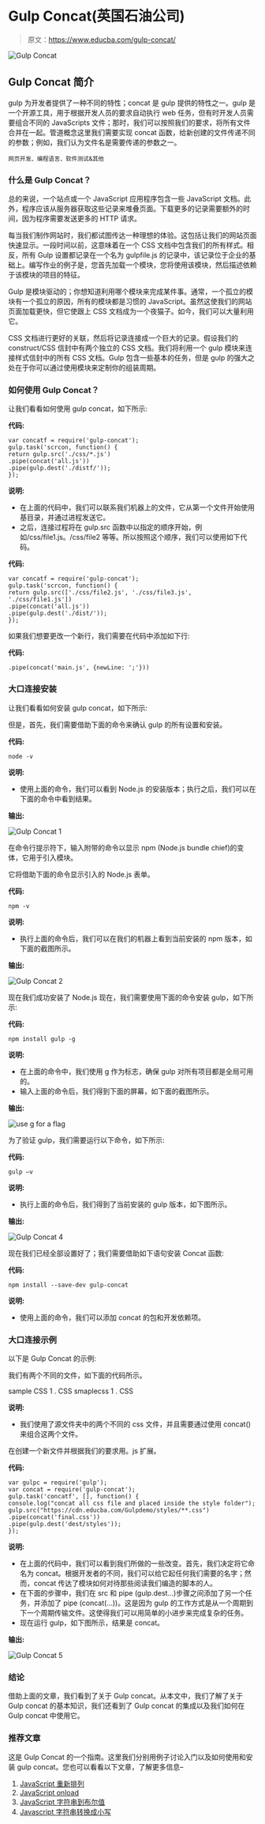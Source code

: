 # Gulp Concat(英国石油公司)

> 原文：<https://www.educba.com/gulp-concat/>

![Gulp Concat](img/482c0a07918e9b62f8c761fe09033441.png)



## Gulp Concat 简介

gulp 为开发者提供了一种不同的特性；concat 是 gulp 提供的特性之一。gulp 是一个开源工具，用于根据开发人员的要求自动执行 web 任务，但有时开发人员需要组合不同的 JavaScripts 文件；那时，我们可以按照我们的要求，将所有文件合并在一起。管道概念这里我们需要实现 concat 函数，给新创建的文件传递不同的参数；例如，我们认为文件名是需要传递的参数之一。

<small>网页开发、编程语言、软件测试&其他</small>

### 什么是 Gulp Concat？

总的来说，一个站点或一个 JavaScript 应用程序包含一些 JavaScript 文档。此外，程序应该从服务器获取这些记录来堆叠页面。下载更多的记录需要额外的时间，因为程序需要发送更多的 HTTP 请求。

每当我们制作网站时，我们都试图传达一种理想的体验。这包括让我们的网站页面快速显示。一段时间以前，这意味着在一个 CSS 文档中包含我们的所有样式。相反，所有 Gulp 设置都记录在一个名为 gulpfile.js 的记录中，该记录位于企业的基础上。编写作业的例子是，您首先加载一个模块，您将使用该模块，然后描述依赖于该模块的项目的特征。

Gulp 是模块驱动的；你想知道利用哪个模块来完成某件事。通常，一个孤立的模块有一个孤立的原因，所有的模块都是习惯的 JavaScript。虽然这使我们的网站页面加载更快，但它使跟上 CSS 文档成为一个夜猫子。如今，我们可以大量利用它。

CSS 文档进行更好的关联，然后将记录连接成一个巨大的记录。假设我们的 construct/CSS 信封中有两个独立的 CSS 文档。我们将利用一个 gulp 模块来连接样式信封中的所有 CSS 文档。Gulp 包含一些基本的任务，但是 gulp 的强大之处在于你可以通过使用模块来定制你的组装周期。

### 如何使用 Gulp Concat？

让我们看看如何使用 gulp concat，如下所示:

**代码:**

```
var concatf = require('gulp-concat');
gulp.task('scrcon, function() {
return gulp.src('./css/*.js')
.pipe(concat('all.js'))
.pipe(gulp.dest('./distf/'));
});
```

**说明:**

*   在上面的代码中，我们可以联系我们机器上的文件，它从第一个文件开始使用基目录，并通过进程发送它。
*   之后，连接过程将在 gulp.src 函数中以指定的顺序开始，例如/css/file1.js。/css/file2 等等。所以按照这个顺序，我们可以使用如下代码。

**代码:**

```
var concatf = require('gulp-concat');
gulp.task('scrcon, function() {
return gulp.src(['./css/file2.js', './css/file3.js', './css/file1.js'])
.pipe(concat('all.js'))
.pipe(gulp.dest('./dist/'));
});
```

如果我们想要更改一个新行，我们需要在代码中添加如下行:

**代码:**

```
.pipe(concat('main.js', {newLine: ';'}))
```

### 大口连接安装

让我们看看如何安装 gulp concat，如下所示:

但是，首先，我们需要借助下面的命令来确认 gulp 的所有设置和安装。

**代码:**

```
node -v
```

**说明:**

*   使用上面的命令，我们可以看到 Node.js 的安装版本；执行之后，我们可以在下面的命令中看到结果。

**输出:**

![Gulp Concat 1](img/38b9153248462fcea69b63d90204e1fa.png)



在命令行提示符下，输入附带的命令以显示 npm (Node.js bundle chief)的变体，它用于引入模块。

它将借助下面的命令显示引入的 Node.js 表单。

**代码:**

```
npm -v
```

**说明:**

*   执行上面的命令后，我们可以在我们的机器上看到当前安装的 npm 版本，如下面的截图所示。

**输出:**

![Gulp Concat 2](img/c450d5d37e925b015ee5048e5126301c.png)



现在我们成功安装了 Node.js 现在，我们需要使用下面的命令安装 gulp，如下所示:

**代码:**

```
npm install gulp -g
```

**说明:**

*   在上面的命令中，我们使用 g 作为标志，确保 gulp 对所有项目都是全局可用的。
*   输入上面的命令后，我们得到下面的屏幕，如下面的截图所示。

**输出:**

![use g for a flag](img/fca19d48250a62467205e7fbd6517b84.png)



为了验证 gulp，我们需要运行以下命令，如下所示:

**代码:**

```
gulp –v
```

**说明:**

*   执行上面的命令后，我们得到了当前安装的 gulp 版本，如下图所示。

**输出:**

![Gulp Concat 4](img/febbd10ae39b1fb3c400373405638349.png)



现在我们已经全部设置好了；我们需要借助如下语句安装 Concat 函数:

**代码:**

```
npm install --save-dev gulp-concat
```

**说明:**

*   使用上面的命令，我们可以添加 concat 的包和开发依赖项。

### 大口连接示例

以下是 Gulp Concat 的示例:

我们有两个不同的文件，如下面的代码所示。

sample CSS 1 . CSS
smaplecss 1 . CSS

**说明:**

*   我们使用了源文件夹中的两个不同的 css 文件，并且需要通过使用 concat()来组合这两个文件。

在创建一个新文件并根据我们的要求用。js 扩展。

**代码:**

```
var gulpc = require('gulp');
var concat = require('gulp-concat');
gulp.task('concatf', [], function() {
console.log("concat all css file and placed inside the style folder");
gulp.src("https://cdn.educba.com/Gulpdemo/styles/**.css")
.pipe(concat('final.css'))
.pipe(gulp.dest('dest/styles'));
});
```

**说明:**

*   在上面的代码中，我们可以看到我们所做的一些改变。首先，我们决定将它命名为 concat。根据开发者的不同，我们可以给它起任何我们需要的名字；然而，concat 传达了模块如何对待那些阅读我们编造的脚本的人。
*   在下面的步骤中，我们在 src 和 pipe (gulp.dest…)步骤之间添加了另一个任务，并添加了 pipe (concat(…))。这是因为 gulp 的工作方式是从一个周期到下一个周期传输文件。这使得我们可以用简单的小进步来完成复杂的任务。
*   现在运行 gulp，如下图所示，结果是 concat。

**输出:**

![Gulp Concat 5](img/fe7f3d2926cdbfb6570fe8fb64cb3c0b.png)



### 结论

借助上面的文章，我们看到了关于 Gulp concat。从本文中，我们了解了关于 Gulp concat 的基本知识，我们还看到了 Gulp concat 的集成以及我们如何在 Gulp concat 中使用它。

### 推荐文章

这是 Gulp Concat 的一个指南。这里我们分别用例子讨论入门以及如何使用和安装 gulp concat。您也可以看看以下文章，了解更多信息–

1.  [JavaScript 重新排列](https://www.educba.com/javascript-onresize/)
2.  [JavaScript onload](https://www.educba.com/javascript-onload/)
3.  [JavaScript 字符串到布尔值](https://www.educba.com/javascript-string-to-boolean/)
4.  [Javascript 字符串转换成小写](https://www.educba.com/javascript-string-to-lowercase/)






